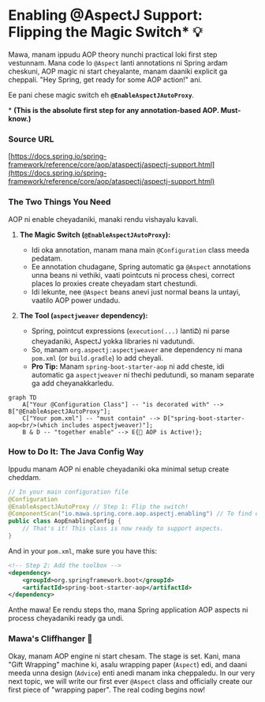 # Enabling @AspectJ Support: Flipping the Magic Switch* 💡

Mawa, manam ippudu AOP theory nunchi practical loki first step vestunnam. Mana code lo `@Aspect` lanti annotations ni Spring ardam cheskuni, AOP magic ni start cheyalante, manam daaniki explicit ga cheppali. "Hey Spring, get ready for some AOP action!" ani.

Ee pani chese magic switch eh **`@EnableAspectJAutoProxy`**.

\* **(This is the absolute first step for any annotation-based AOP. Must-know.)**

### Source URL
[https://docs.spring.io/spring-framework/reference/core/aop/ataspectj/aspectj-support.html](https://docs.spring.io/spring-framework/reference/core/aop/ataspectj/aspectj-support.html)

### The Two Things You Need

AOP ni enable cheyadaniki, manaki rendu vishayalu kavali.

1.  **The Magic Switch (`@EnableAspectJAutoProxy`):**
    *   Idi oka annotation, manam mana main `@Configuration` class meeda pedatam.
    *   Ee annotation chudagane, Spring automatic ga `@Aspect` annotations unna beans ni vethiki, vaati pointcuts ni process chesi, correct places lo proxies create cheyadam start chestundi.
    *   Idi lekunte, nee `@Aspect` beans anevi just normal beans la untayi, vaatilo AOP power undadu.

2.  **The Tool (`aspectjweaver` dependency):**
    *   Spring, pointcut expressions (`execution(...)` lantiవి) ni parse cheyadaniki, AspectJ yokka libraries ni vadutundi.
    *   So, manam `org.aspectj:aspectjweaver` ane dependency ni mana `pom.xml` (or `build.gradle`) lo add cheyali.
    *   **Pro Tip:** Manam `spring-boot-starter-aop` ni add cheste, idi automatic ga `aspectjweaver` ni thechi pedutundi, so manam separate ga add cheyanakkarledu.

```mermaid
graph TD
    A["Your @Configuration Class"] -- "is decorated with" --> B["@EnableAspectJAutoProxy"];
    C["Your pom.xml"] -- "must contain" --> D["spring-boot-starter-aop<br/>(which includes aspectjweaver)"];
    B & D -- "together enable" --> E{🚀 AOP is Active!};
```

### How to Do It: The Java Config Way

Ippudu manam AOP ni enable cheyadaniki oka minimal setup create cheddam.

```java
// In your main configuration file
@Configuration
@EnableAspectJAutoProxy // Step 1: Flip the switch!
@ComponentScan("io.mawa.spring.core.aop.aspectj.enabling") // To find our components
public class AopEnablingConfig {
    // That's it! This class is now ready to support aspects.
}
```

And in your `pom.xml`, make sure you have this:
```xml
<!-- Step 2: Add the toolbox -->
<dependency>
    <groupId>org.springframework.boot</groupId>
    <artifactId>spring-boot-starter-aop</artifactId>
</dependency>
```

Anthe mawa! Ee rendu steps tho, mana Spring application AOP aspects ni process cheyadaniki ready ga undi.

### Mawa's Cliffhanger 🧗
Okay, manam AOP engine ni start chesam. The stage is set. Kani, mana "Gift Wrapping" machine ki, asalu wrapping paper (`Aspect`) edi, and daani meeda unna design (`Advice`) enti anedi manam inka cheppaledu. In our very next topic, we will write our first ever `@Aspect` class and officially create our first piece of "wrapping paper". The real coding begins now!
